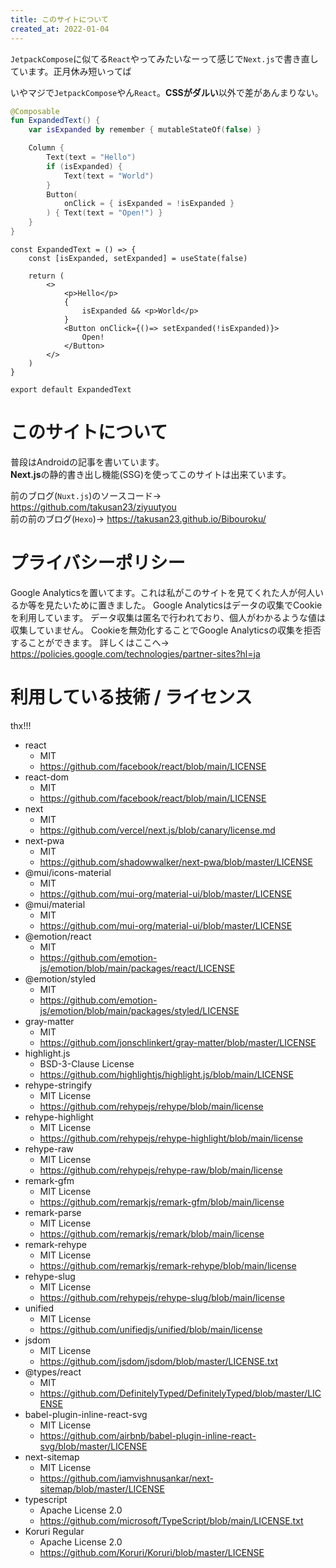 ```yaml
---
title: このサイトについて
created_at: 2022-01-04
---
```


`JetpackCompose`に似てる`React`やってみたいなーって感じで`Next.js`で書き直しています。正月休み短いってば

いやマジで`JetpackCompose`やん`React`。**CSSがダルい**以外で差があんまりない。

```kotlin
@Composable
fun ExpandedText() {
    var isExpanded by remember { mutableStateOf(false) }

    Column {
        Text(text = "Hello")
        if (isExpanded) {
            Text(text = "World")
        }
        Button(
            onClick = { isExpanded = !isExpanded }
        ) { Text(text = "Open!") }
    }
}
```

```tsx
const ExpandedText = () => {
    const [isExpanded, setExpanded] = useState(false)

    return (
        <>
            <p>Hello</p>
            {
                isExpanded && <p>World</p>
            }
            <Button onClick={()=> setExpanded(!isExpanded)}>
                Open!
            </Button>
        </>
    )
}

export default ExpandedText
```

# このサイトについて
普段はAndroidの記事を書いています。  
**Next.js**の静的書き出し機能(SSG)を使ってこのサイトは出来ています。

前のブログ(`Nuxt.js`)のソースコード→ https://github.com/takusan23/ziyuutyou  
前の前のブログ(`Hexo`)→ https://takusan23.github.io/Bibouroku/

# プライバシーポリシー

Google Analyticsを置いてます。これは私がこのサイトを見てくれた人が何人いるか等を見たいために置きました。
Google Analyticsはデータの収集でCookieを利用しています。
データ収集は匿名で行われており、個人がわかるような値は収集していません。
Cookieを無効化することでGoogle Analyticsの収集を拒否することができます。
詳しくはここへ→ https://policies.google.com/technologies/partner-sites?hl=ja

# 利用している技術 / ライセンス
thx!!!

- react
    - MIT
    - https://github.com/facebook/react/blob/main/LICENSE
- react-dom
    - MIT
    - https://github.com/facebook/react/blob/main/LICENSE
- next
    - MIT
    - https://github.com/vercel/next.js/blob/canary/license.md
- next-pwa
    - MIT
    - https://github.com/shadowwalker/next-pwa/blob/master/LICENSE
- @mui/icons-material
    - MIT
    - https://github.com/mui-org/material-ui/blob/master/LICENSE
- @mui/material
    - MIT
    - https://github.com/mui-org/material-ui/blob/master/LICENSE
- @emotion/react
    - MIT
    - https://github.com/emotion-js/emotion/blob/main/packages/react/LICENSE
- @emotion/styled
    - MIT
    - https://github.com/emotion-js/emotion/blob/main/packages/styled/LICENSE
- gray-matter
    - MIT
    - https://github.com/jonschlinkert/gray-matter/blob/master/LICENSE
- highlight.js
    - BSD-3-Clause License
    - https://github.com/highlightjs/highlight.js/blob/main/LICENSE
- rehype-stringify
    - MIT License
    - https://github.com/rehypejs/rehype/blob/main/license
- rehype-highlight
    - MIT License
    - https://github.com/rehypejs/rehype-highlight/blob/main/license
- rehype-raw
    - MIT License
    - https://github.com/rehypejs/rehype-raw/blob/main/license
- remark-gfm
    - MIT License
    - https://github.com/remarkjs/remark-gfm/blob/main/license
- remark-parse
    - MIT License
    - https://github.com/remarkjs/remark/blob/main/license
- remark-rehype
    - MIT License
    - https://github.com/remarkjs/remark-rehype/blob/main/license
- rehype-slug
    - MIT License
    - https://github.com/rehypejs/rehype-slug/blob/main/license
- unified
    - MIT License
    - https://github.com/unifiedjs/unified/blob/main/license
- jsdom
    - MIT License
    - https://github.com/jsdom/jsdom/blob/master/LICENSE.txt
- @types/react
    - MIT
    - https://github.com/DefinitelyTyped/DefinitelyTyped/blob/master/LICENSE
- babel-plugin-inline-react-svg
    - MIT License
    - https://github.com/airbnb/babel-plugin-inline-react-svg/blob/master/LICENSE
- next-sitemap
    - MIT License
    - https://github.com/iamvishnusankar/next-sitemap/blob/master/LICENSE
- typescript
    - Apache License 2.0
    - https://github.com/microsoft/TypeScript/blob/main/LICENSE.txt
 - Koruri Regular
    - Apache License 2.0
    - https://github.com/Koruri/Koruri/blob/master/LICENSE